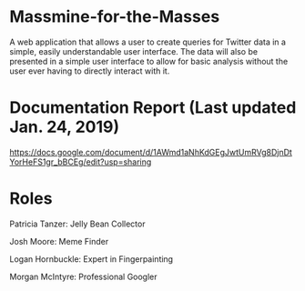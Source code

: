 # Massmine-for-the-Masses
A web application that allows a user to create queries for Twitter data in a simple, easily understandable user interface. The data will also be presented in a simple user interface to allow for basic analysis without the user ever having to directly interact with it.


# Documentation Report (Last updated Jan. 24, 2019)
https://docs.google.com/document/d/1AWmd1aNhKdGEgJwtUmRVg8DjnDtYorHeFS1gr_bBCEg/edit?usp=sharing

# Roles
Patricia Tanzer: Jelly Bean Collector

Josh Moore: Meme Finder

Logan Hornbuckle: Expert in Fingerpainting

Morgan McIntyre: Professional Googler

